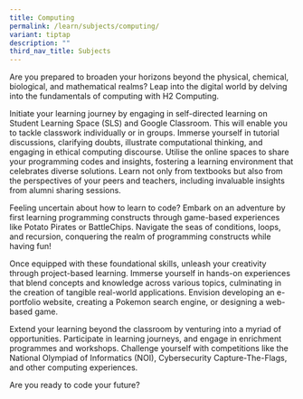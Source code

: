 ```yaml
---
title: Computing
permalink: /learn/subjects/computing/
variant: tiptap
description: ""
third_nav_title: Subjects
---
```

<p>Are you prepared to broaden your horizons beyond the physical, chemical, biological, and mathematical realms? Leap into the digital world by delving into the fundamentals of computing with H2 Computing.</p><p></p><p>Initiate your learning journey by engaging in self-directed learning on Student Learning Space (SLS) and Google Classroom. This will enable you to tackle classwork individually or in groups. Immerse yourself in tutorial discussions, clarifying doubts, illustrate computational thinking, and engaging in ethical computing discourse. Utilise the online spaces to share your programming codes and insights, fostering a learning environment that celebrates diverse solutions. Learn not only from textbooks but also from the perspectives of your peers and teachers, including invaluable insights from alumni sharing sessions.</p><p></p><p>Feeling uncertain about how to learn to code? Embark on an adventure by first learning programming constructs through game-based experiences like Potato Pirates or BattleChips. Navigate the seas of conditions, loops, and recursion, conquering the realm of programming constructs while having fun!</p><p></p><p>Once equipped with these foundational skills, unleash your creativity through project-based learning. Immerse yourself in hands-on experiences that blend concepts and knowledge across various topics, culminating in the creation of tangible real-world applications. Envision developing an e-portfolio website, creating a Pokemon search engine, or designing a web-based game.</p><p></p><p>Extend your learning beyond the classroom by venturing into a myriad of opportunities. Participate in learning journeys, and engage in enrichment programmes and workshops. Challenge yourself with competitions like the National Olympiad of Informatics (NOI), Cybersecurity Capture-The-Flags, and other computing experiences.&nbsp;</p><p></p><p>Are you ready to code your future?</p>
